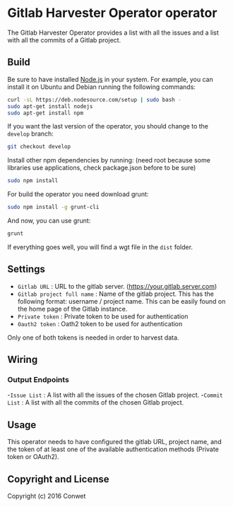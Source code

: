 Gitlab Harvester Operator operator
======================

The Gitlab Harvester Operator provides a list with all the issues and a list with all the commits of a Gitlab project.

Build
-----

Be sure to have installed [Node.js](http://node.js) in your system. For example, you can install it on Ubuntu and Debian running the following commands:

```bash
curl -sL https://deb.nodesource.com/setup | sudo bash -
sudo apt-get install nodejs
sudo apt-get install npm
```

If you want the last version of the operator, you should change to the `develop` branch:

```bash
git checkout develop
```

Install other npm dependencies by running: (need root because some libraries use applications, check package.json before to be sure)

```bash
sudo npm install
```

For build the operator you need download grunt:

```bash
sudo npm install -g grunt-cli
```

And now, you can use grunt:

```bash
grunt
```

If everything goes well, you will find a wgt file in the `dist` folder.

## Settings

- `Gitlab URL` : URL to the gitlab server. (https://your.gitlab.server.com)
- `Gitlab project full name` : Name of the gitlab project. This has the following format: username / project name. This can be easily found on the home page of the Gitlab instance.
- `Private token` : Private token to be used for authentication
- `Oauth2 token` : Oath2 token to be used for authentication

Only one of both tokens is needed in order to harvest data.

## Wiring

### Output Endpoints

-`Issue List` : A list with all the issues of the chosen Gitlab project.
-`Commit List` : A list with all the commits of the chosen Gitlab project.

## Usage

This operator needs to have configured the gitlab URL, project name, and the token of at least one of the available authentication methods (Private token or OAuth2).

## Copyright and License

Copyright (c) 2016 Conwet
